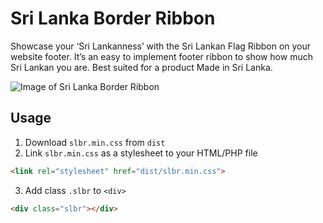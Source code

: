 # Sri Lanka Border Ribbon
Showcase your ‘Sri Lankanness’ with the Sri Lankan Flag Ribbon on your website footer. It’s an easy to implement footer ribbon to show how much Sri Lankan you are. Best suited for a product Made in Sri Lanka.

![Image of Sri Lanka Border Ribbon](https://raw.githubusercontent.com/thisarumahadurage/sri-lanka-border-ribbon/master/demo/img/ribbon.png)

## Usage
1. Download `slbr.min.css` from `dist`
2. Link `slbr.min.css` as a stylesheet to your HTML/PHP file <br>
```html 
<link rel="stylesheet" href="dist/slbr.min.css">
```
3. Add class `.slbr` to `<div>`
```html 
<div class="slbr"></div>
```

